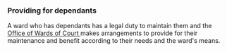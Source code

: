 ###  Providing for dependants

A ward who has dependants has a legal duty to maintain them and the [ Office
of Wards of Court ](https://www.courts.ie/content/office-wards-court) makes
arrangements to provide for their maintenance and benefit according to their
needs and the ward's means.
